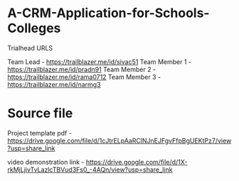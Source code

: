 # A-CRM-Application-for-Schools-Colleges

Trialhead URLS

Team Lead - https://trailblazer.me/id/sivac51
Team Member 1 - https://trailblazer.me/id/pradn91
Team Member 2 - https://trailblazer.me/id/rama0712
Team Member 3 - https://trailblazer.me/id/narmg3

# Source file
Project template pdf - https://drive.google.com/file/d/1cJtrELpAaRClNJnEJFgvFfpBgUEKtPz7/view?usp=share_link

video demonstration link - https://drive.google.com/file/d/1X-rkMjLjivTvLazlcTBVud3Fs0_-4AQn/view?usp=share_link
